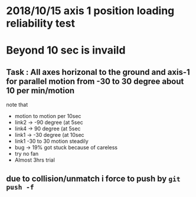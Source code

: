 # 2018/10/15 axis 1 position loading reliability test
# Beyond 10 sec is invaild
## Task : All axes horizonal to the ground and axis-1 for parallel motion from -30 to 30 degree about 10 per min/motion

note that 

* motion to motion per 10sec
* link2 -> -90 degree (at 5sec
* link4 -> 90 degree (at 5sec
* link1 -> -30 degree (at 10sec
* link1 -30 to 30 motion steadily
* bug -> 19% got stuck because of careless
* try no fan
* Almost 3hrs trial

## due to collision/unmatch i force to push by ``` git push -f ```
